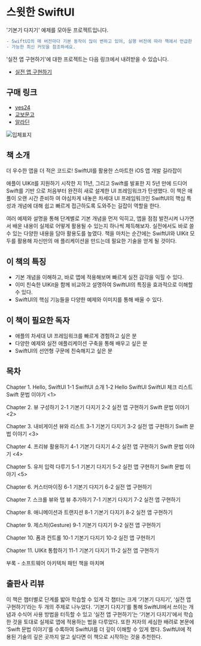 # 스윗한 SwiftUI

'기본기 다지기' 예제를 모아둔 프로젝트입니다.

```diff
- SwiftUI의 매 버전마다 기본 동작이 많이 변하고 있어, 실행 버전에 따라 책에서 언급한 부분과 UI나 동작이 다를 수 있습니다.
- 가능한 최신 커밋을 참조하세요.
```

'실전 앱 구현하기'에 대한 프로젝트는 다음 링크에서 내려받을 수 있습니다.
* [실전 앱 구현하기](https://github.com/bjpublic/SweetSwiftUI)

## 구매 링크

- [yes24](http://www.yes24.com/Product/Goods/89912849?scode=032&OzSrank=1)
- [교보문고](http://www.kyobobook.co.kr/product/detailViewKor.laf?ejkGb=KOR&mallGb=KOR&barcode=9791190014816&orderClick=LAG&Kc=)
- [알라딘](https://www.aladin.co.kr/shop/wproduct.aspx?ItemId=237335978)

![입체표지](https://user-images.githubusercontent.com/21074282/78733721-31b66300-7981-11ea-84af-f5bc4fb7992d.png)

## 책 소개

더 우수한 앱을 더 적은 코드로!
SwiftUI를 활용한 스마트한 iOS 앱 개발 길라잡이

애플이 UIKit를 지원하기 시작한 지 11년, 그리고 Swift를 발표한 지 5년 만에 드디어 Swift를 기반
으로 처음부터 완전히 새로 설계한 UI 프레임워크가 탄생했다. 이 책은 애플이 오랜 시간 준비하
여 야심차게 내놓은 차세대 UI 프레임워크인 SwiftUI의 핵심 특성과 개념에 대해 쉽고 빠르게 접근하도록 도와주는 길잡이 역할을 한다.

여러 예제와 설명을 통해 단계별로 기본 개념을 먼저 익히고, 앱을 점점 발전시켜 나가면서 배운
내용이 실제로 어떻게 활용될 수 있는지 하나씩 체득해보자. 실전에서도 바로 쓸 수 있는 다양한
내용을 담아 활용도를 높였다. 책을 마치는 순간에는 SwiftUI와 UIKit 모두를 활용해 자신만의 애
플리케이션을 만드는데 필요한 기술을 얻게 될 것이다.

## 이 책의 특징

- 기본 개념을 이해하고, 바로 앱에 적용해보며 빠르게 실전 감각을 익힐 수 있다.
- 이미 친숙한 UIKit을 함께 비교하고 설명하여 SwiftUI의 특징을 효과적으로 이해할 수 있다.
- SwiftUI의 핵심 기능들을 다양한 예제와 이미지를 통해 배울 수 있다.

## 이 책이 필요한 독자

- 애플의 차세대 UI 프레임워크를 빠르게 경험하고 싶은 분
- 다양한 예제와 실전 애플리케이션 구축을 통해 배우고 싶은 분
- SwiftUI의 선언형 구문에 친숙해지고 싶은 분

## 목차

Chapter 1. Hello, SwiftUI
	1-1 SwiftUI 소개
	1-2 Hello SwiftUI
	SwiftUI 체크 리스트
	Swift 문법 이야기 <1>

Chapter 2. 뷰 구성하기
	2-1 기본기 다지기
	2-2 실전 앱 구현하기
	Swift 문법 이야기 <2>

Chapter 3. 내비게이션 뷰와 리스트
	3-1 기본기 다지기
	3-2 실전 앱 구현하기
	Swift 문법 이야기 <3>

Chapter 4. 프리뷰 활용하기
	4-1 기본기 다지기
	4-2 실전 앱 구현하기
	Swift 문법 이야기 <4>

Chapter 5. 유저 입력 다루기
	5-1 기본기 다지기
	5-2 실전 앱 구현하기
	Swift 문법 이야기 <5>

Chapter 6. 커스터마이징
	6-1 기본기 다지기
	6-2 실전 앱 구현하기

Chapter 7. 스크롤 뷰와 탭 뷰 추가하기
	7-1 기본기 다지기
	7-2 실전 앱 구현하기

Chapter 8. 애니메이션과 트랜지션
	8-1 기본기 다지기
	8-2 실전 앱 구현하기

Chapter 9. 제스처(Gesture)
	9-1 기본기 다지기
	9-2 실전 앱 구현하기

Chapter 10. 폼과 컨트롤
	10-1 기본기 다지기
	10-2 실전 앱 구현하기

Chapter 11. UIKit 통합하기
	11-1 기본기 다지기
	11-2 실전 앱 구현하기

부록 - 소프트웨어 아키텍처 패턴
책을 마치며

## 출판사 리뷰

이 책은 챕터별로 단계를 밟아 학습할 수 있게 각 챕터는 크게 ‘기본기 다지기’, ‘실전 앱 구현하기’라는 두 개의 주제로 나누었다. ‘기본기 다지기’를 통해 SwiftUI에서 쓰이는 개념과 수식어 사용 방법을 터득할 수 있고 ‘실전 앱 구현하기’는 ‘기본기 다지기’에서 학습한 것을 토대로 실제로 앱에 적용하는 법을 다루었다. 또한 저자의 세심한 배려로 본문에 ‘Swift 문법 이야기’를 수록하여 SwiftUI를 더 깊이 이해할 수 있게 했다. SwiftUI에 적용된 기술의 깊은 곳까지 알고 싶다면 이 책으로 시작하는 것을 추천한다.
